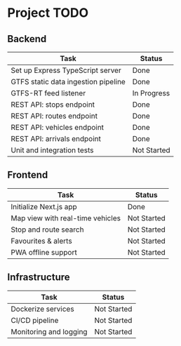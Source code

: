 # Project TODO

## Backend
| Task | Status |
| --- | --- |
| Set up Express TypeScript server | Done |
| GTFS static data ingestion pipeline | Done |
| GTFS-RT feed listener | In Progress |
| REST API: stops endpoint | Done |
| REST API: routes endpoint | Done |
| REST API: vehicles endpoint | Done |
| REST API: arrivals endpoint | Done |
| Unit and integration tests | Not Started |

## Frontend
| Task | Status |
| --- | --- |
| Initialize Next.js app | Done |
| Map view with real-time vehicles | Not Started |
| Stop and route search | Not Started |
| Favourites & alerts | Not Started |
| PWA offline support | Not Started |

## Infrastructure
| Task | Status |
| --- | --- |
| Dockerize services | Not Started |
| CI/CD pipeline | Not Started |
| Monitoring and logging | Not Started |
